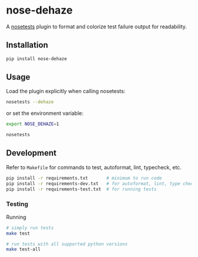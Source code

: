 # nose-dehaze

A [nosetests](https://nose.readthedocs.io/en/latest/) plugin to format and colorize test failure output for readability.

## Installation

```bash
pip install nose-dehaze
```

## Usage

Load the plugin explicitly when calling nosetests:

```bash
nosetests --dehaze
```

or set the environment variable:

```bash
export NOSE_DEHAZE=1

nosetests
```

## Development

Refer to `Makefile` for commands to test, autoformat, lint, typecheck, etc.

```bash
pip install -r requirements.txt       # minimum to run code
pip install -r requirements-dev.txt   # for autoformat, lint, type checking, debugging
pip install -r requirements-test.txt  # for running tests
```

### Testing

Running 

```bash
# simply run tests
make test

# run tests with all supported python versions
make test-all
```
